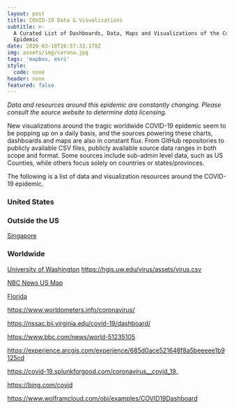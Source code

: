 ```yaml
---
layout: post
title: COVID-19 Data & Visualizations
subtitle: >-
  A Curated List of Dashboards, Data, Maps and Visualizations of the Coronavirus
  Epidemic
date: 2020-03-18T16:57:33.178Z
img: assets/img/corona.jpg
tags: 'mapbox, esri'
style:
  code: none
header: none
featured: false
---
```

*Data and resources around this epidemic are constantly changing. Please consult the source website to determine data licensing.*

New visualizations around the tragic worldwide COVID-19 epidemic seem to be popping up on a daily basis, and the sources powering these charts, dashboards and maps are also in constant flux. From GitHub repositories to publicly available CSV files, publicly available source data ranges in both scope and format. Some sources include sub-admin level data, such as US Counties, while others focus solely on countries or states/provinces.

The following is a list of data and visualization resources around the COVID-19 epidemic.

### United States

### Outside the US
[Singapore](https://co.vid19.sg/)

### Worldwide

[University of Washington](https://hgis.uw.edu/virus/)
https://hgis.uw.edu/virus/assets/virus.csv


[NBC News US Map](https://dataviz.nbcnews.com/projects/20200128-coronavirus-us-count/index.html)


[Florida](https://fdoh.maps.arcgis.com/apps/opsdashboard/index.html#/8d0de33f260d444c852a615dc7837c86)

https://www.worldometers.info/coronavirus/

https://nssac.bii.virginia.edu/covid-19/dashboard/

https://www.bbc.com/news/world-51235105

https://experience.arcgis.com/experience/685d0ace521648f8a5beeeee1b9125cd

https://covid-19.splunkforgood.com/coronavirus__covid_19_

https://bing.com/covid

https://www.wolframcloud.com/obj/examples/COVID19Dashboard